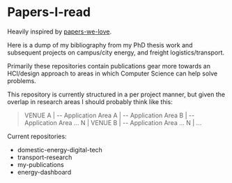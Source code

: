 # Papers-I-read

Heavily inspired by [papers-we-love](https://github.com/papers-we-love).

Here is a dump of my bibliography from my PhD thesis work and subsequent projects on campus/city energy, and freight logistics/transport.

Primarily these repositories contain publications gear more towards an HCI/design approach to areas in which Computer Science can help solve problems.

This repository is currently structured in a per project manner, but given the overlap in research areas I should probably think like this:

> VENUE A
> |
> -- Application Area A
> |
> -- Application Area B
> |
> -- Application Area ... N
> |
> VENUE B
> |
> -- Application Area ... N
> |
> ...

Current repositories:
- domestic-energy-digital-tech
- transport-research
- my-publications
- energy-dashboard
